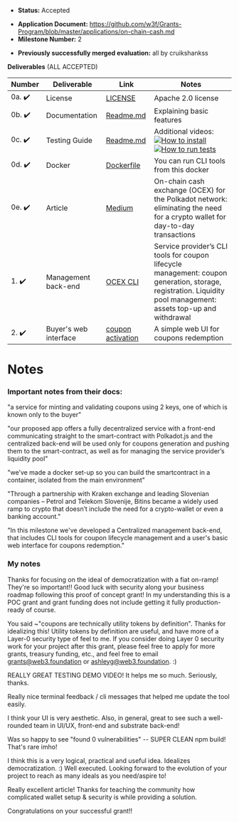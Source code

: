 - **Status:** Accepted

* **Application Document:** https://github.com/w3f/Grants-Program/blob/master/applications/on-chain-cash.md
* **Milestone Number:** 2

- **Previously successfully merged evaluation:** all by cruikshankss

**Deliverables** (ALL ACCEPTED)

| Number                 | Deliverable           | Link                                                                                                                                                    | Notes                                                                                                                                                                                                                                                                                                                                                                              |
| ---------------------- | --------------------- | ------------------------------------------------------------------------------------------------------------------------------------------------------- | ---------------------------------------------------------------------------------------------------------------------------------------------------------------------------------------------------------------------------------------------------------------------------------------------------------------------------------------------------------------------------------- |
| 0a. :heavy_check_mark: | License               | [LICENSE](https://github.com/bsn-si/ocex-cli/blob/main/LICENSE)                                                                                         | Apache 2.0 license                                                                                                                                                                                                                                                                                                                                                                 |
| 0b. :heavy_check_mark: | Documentation         | [Readme.md](https://github.com/bsn-si/ocex-cli#readme)                                                                                                  | Explaining basic features                                                                                                                                                                                                                                                                                                                                                          |
| 0c. :heavy_check_mark: | Testing Guide         | [Readme.md](https://github.com/bsn-si/ocex-cli#install--usage)                                                                                          | Additional videos: <br /> [![How to install](https://user-images.githubusercontent.com/98888366/177416297-a831c2b5-2b60-43ed-81ef-b4ba1ea83561.jpg)](https://www.youtube.com/watch?v=qw6D-8Ktp9Q) <br /> [![How to run tests](https://user-images.githubusercontent.com/98888366/177415759-f9c9818e-9728-4328-8496-19951eb1a52a.jpg)](https://www.youtube.com/watch?v=fNvra1Op8_c) |
| 0d. :heavy_check_mark: | Docker                | [Dockerfile](https://github.com/bsn-si/ocex-cli/blob/main/Dockerfile)                                                                                   | You can run CLI tools from this docker                                                                                                                                                                                                                                                                                                                                             |
| 0e. :heavy_check_mark: | Article               | [Medium](https://medium.com/@bela-supernova/on-chain-cash-exchange-ocex-for-the-polkadot-network-eliminating-the-need-for-a-crypto-wallet-3e9cd041f5fa) | On-chain cash exchange (OCEX) for the Polkadot network: eliminating the need for a crypto wallet for day-to-day transactions                                                                                                                                                                                                                                                       |
| 1. :heavy_check_mark:  | Management back-end   | [OCEX CLI](https://github.com/bsn-si/ocex-cli)                                                                                                          | Service provider’s CLI tools for coupon lifecycle management: coupon generation, storage, registration. Liquidity pool management: assets top-up and withdrawal                                                                                                                                                                                                                    |
| 2. :heavy_check_mark:  | Buyer's web interface | [coupon activation](https://github.com/bsn-si/ocex-activation)                                                                                          | A simple web UI for coupons redemption                                                                                                                                                                                                                                                                                                                                             |

# Notes

### Important notes from their docs:

"a service for minting and validating coupons using 2 keys, one of which is known only to the buyer"

"our proposed app offers a fully decentralized service with a front-end communicating straight to the smart-contract with Polkadot.js and the centralized back-end will be used only for coupons generation and pushing them to the smart-contract, as well as for managing the service provider’s liquidity pool"

"we’ve made a docker set-up so you can build the smartcontract in a container, isolated from the main environment"

"Through a partnership with Kraken exchange and leading Slovenian companies – Petrol and Telekom Slovenije, Bitins became a widely used ramp to crypto that doesn’t include the need for a crypto-wallet or even a banking account."

"In this milestone we've developed a Centralized management back-end, that includes CLI tools for coupon lifecycle management and a user's basic web interface for coupons redemption."

### My notes

Thanks for focusing on the ideal of democratization with a fiat on-ramp! They're so important!! Good luck with security along your business roadmap following this proof of concept grant! In my understanding this is a POC grant and grant funding does not include getting it fully production-ready of course.

You said ~"coupons are technically utility tokens by definition". Thanks for idealizing this! Utility tokens by definition are useful, and have more of a Layer-0 security type of feel to me. If you consider doing Layer 0 security work for your project after this grant, please feel free to apply for more grants, treasury funding, etc., and feel free to email grants@web3.foundation or ashleyg@web3.foundation. :)

REALLY GREAT TESTING DEMO VIDEO! It helps me so much. Seriously, thanks.

Really nice terminal feedback / cli messages that helped me update the tool easily.

I think your UI is very aesthetic. Also, in general, great to see such a well-rounded team in UI/UX, front-end and substrate back-end!

Was so happy to see "found 0 vulnerabilities" -- SUPER CLEAN npm build! That's rare imho!

I think this is a very logical, practical and useful idea. Idealizes democratization. :) Well executed. Looking forward to the evolution of your project to reach as many ideals as you need/aspire to!

Really excellent article! Thanks for teaching the community how complicated wallet setup & security is while providing a solution.

Congratulations on your successful grant!!

